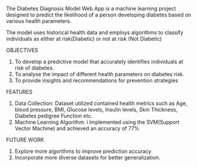 The Diabetes Diagnosis Model Web App is a machine learning project designed to predict the likelihood of a person developing diabetes based on various health parameters.

The model uses historical health data and employs algorithms to classify individuals as either at risk(Diabetic) or not at risk (Not Diabetic)

OBJECTIVES
1. To develop a predictive model that accurately identifies individuals at risk of diabetes.
2. To analyse the impact of different health parameters on diabetes risk.
3. To provide insights and recommendations for prevention strategies

FEATURES
1. Data Collection: Dataset utilized contained health metrics such as Age, blood pressure, BMI, Glucose levels, Insulin levels, Skin Thickness, Diabetes pedigree Function etc.
2. Machine Learning Algorithm: i Implemented using the SVM(Support Vector Machine) and achieved an accuracy of 77%

FUTURE WORK
1. Explore more algorithms to improve prediction accuracy
2. Incorporate more diverse datasets for better generalization.
